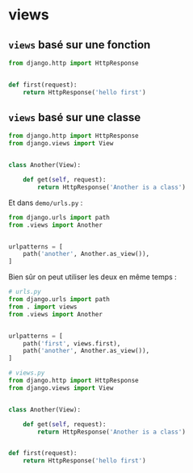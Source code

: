 # views

## `views` basé sur une fonction

```python
from django.http import HttpResponse


def first(request):
    return HttpResponse('hello first')
```

## `views` basé sur une classe

```python
from django.http import HttpResponse
from django.views import View


class Another(View):

    def get(self, request):
        return HttpResponse('Another is a class')
```

Et dans `demo/urls.py` :

```python
from django.urls import path
from .views import Another


urlpatterns = [
    path('another', Another.as_view()),
]
```

Bien sûr on peut utiliser les deux en même temps :

```python
# urls.py
from django.urls import path
from . import views
from .views import Another


urlpatterns = [
    path('first', views.first),
    path('another', Another.as_view()),
]

# views.py
from django.http import HttpResponse
from django.views import View


class Another(View):

    def get(self, request):
        return HttpResponse('Another is a class')


def first(request):
    return HttpResponse('hello first')
```

